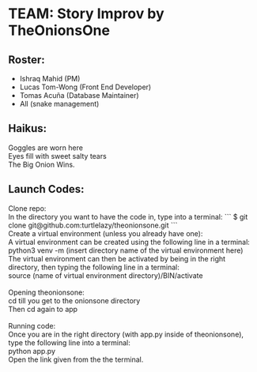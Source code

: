 # TEAM: Story Improv by TheOnionsOne

## Roster: 
* Ishraq Mahid (PM)
* Lucas Tom-Wong (Front End Developer)
* Tomas Acuña (Database Maintainer)
* All (snake management)

## Haikus:

<p> Goggles are worn here <br>
    Eyes fill with sweet salty tears <br>
    The Big Onion Wins.
</p>

## Launch Codes:

<p> Clone repo: <br>
    In the directory you want to have the code in, type into a terminal:
    ```
    $ git clone git@github.com:turtlelazy/theonionsone.git
    ```
    <br>
    Create a virtual environment (unless you already have one): <br>
    A virtual environment can be created using the following line in a terminal: <br> 
        python3 venv -m (insert directory name of the virtual environment here) <br>
    The virtual environment can then be activated by being in the right directory, then typing the following line in a terminal: <br>
        source (name of virtual environment directory)/BIN/activate <br>
    <br>
    Opening theonionsone: <br>
    cd till you get to the onionsone directory <br>
    Then cd again to app <br>
    <br>
    Running code: <br>
    Once you are in the right directory (with app.py inside of theonionsone), type the following line into a terminal: <br>
        python app.py <br>
    Open the link given from the the terminal. <br>
    </p>
